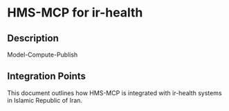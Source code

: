 # HMS-MCP for ir-health

## Description

Model-Compute-Publish

## Integration Points

This document outlines how HMS-MCP is integrated with ir-health systems in Islamic Republic of Iran.
